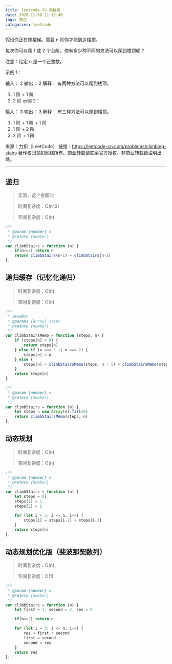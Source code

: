 ```yaml
---
title: leetcode-70.爬楼梯
date: 2020-11-08 11:13:40
tags: 算法
categories: leetcode
---
```






假设你正在爬楼梯。需要 n 阶你才能到达楼顶。

每次你可以爬 1 或 2 个台阶。你有多少种不同的方法可以爬到楼顶呢？

注意：给定 n 是一个正整数。

示例 1：

输入： 2
输出： 2
解释： 有两种方法可以爬到楼顶。

1.  1 阶 + 1 阶
2.  2 阶
示例 2：

输入： 3
输出： 3
解释： 有三种方法可以爬到楼顶。

1.  1 阶 + 1 阶 + 1 阶
2.  1 阶 + 2 阶
3.  2 阶 + 1 阶

来源：力扣（LeetCode）
链接：https://leetcode-cn.com/problems/climbing-stairs
著作权归领扣网络所有。商业转载请联系官方授权，非商业转载请注明出处。

---

<!-- more -->



## 递归

> 实测，这个会超时
>
> 时间复杂度：O(n^2)
>
> 空间复杂度：O(n)

```js
/**
 * @param {number} n
 * @return {number}
 */
var climbStairs = function (n) {
    if(n<=3) return n
    return climbStairs(n-1) + climbStairs(n-2)
};
```



## 递归缓存（记忆化递归）

> 时间复杂度：O(n)
>
> 空间复杂度：O(n)

```js
/**
 * 递归缓存
 * @params {Array} steps 
 * @return {number}
 */
var climbStairsMemo = function (steps, n) {
    if (steps[n] > 0) {
        return steps[n]
    } else if (n === 1 || n === 2) {
        steps[n] = n
    } else {
        steps[n] = climbStairsMemo(steps, n - 1) + climbStairsMemo(steps, n - 2)
    }
    return steps[n]
}

/**
 * @param {number} n
 * @return {number}
 */
var climbStairs = function (n) {
    let steps = new Array(n).fill(0)
    return climbStairsMemo(steps, n)
};
```



## 动态规划

> 时间复杂度：O(n)
>
> 空间复杂度：O(n)

```js
/**
 * @param {number} n
 * @return {number}
 */
var climbStairs = function (n) {
    let steps = []
    steps[1] = 1
    steps[2] = 2

    for (let i = 3; i <= n; i++) {
        steps[i] = steps[i-1] + steps[i-2]
    }
    return steps[n]
};
```



## 动态规划优化版（斐波那契数列）

> 时间复杂度：O(n)
>
> 空间复杂度：O(1)

```js
/**
 * @param {number} n
 * @return {number}
 */
var climbStairs = function (n) {
    let first = 1, second = 2, res = 0

    if(n<=2) return n

    for (let i = 3; i <= n; i++) {
        res = first + second
        first = second
        second = res
    }
    return res
};
```

